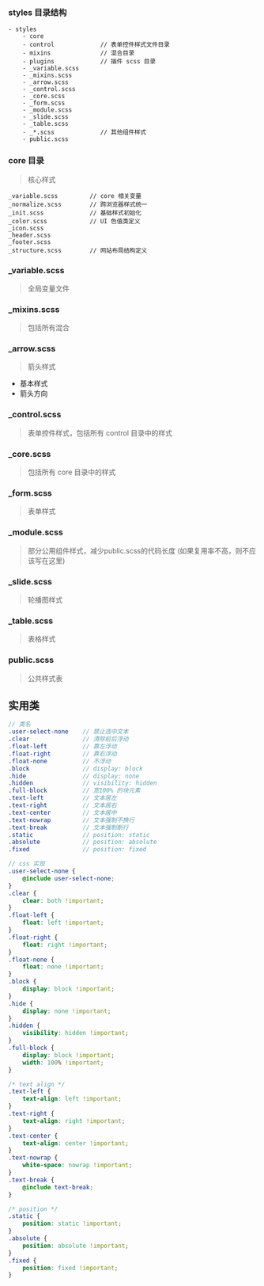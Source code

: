 ### styles 目录结构
```
- styles
	- core
	- control             // 表单控件样式文件目录
	- mixins              // 混合目录
	- plugins             // 插件 scss 目录
	- _variable.scss
	- _mixins.scss
	- _arrow.scss
	- _control.scss
	- _core.scss
	- _form.scss
	- _module.scss
	- _slide.scss
	- _table.scss
	- _*.scss             // 其他组件样式
	- public.scss
```

### core 目录
> 核心样式

```
_variable.scss         // core 相关变量
_normalize.scss        // 跨浏览器样式统一
_init.scss             // 基础样式初始化
_color.scss            // UI 色值类定义
_icon.scss             
_header.scss           
_footer.scss
_structure.scss        // 网站布局结构定义
```

### _variable.scss
> 全局变量文件

### _mixins.scss
> 包括所有混合

### _arrow.scss
> 箭头样式

* 基本样式
* 箭头方向

### _control.scss
> 表单控件样式，包括所有 control 目录中的样式

### _core.scss
> 包括所有 core 目录中的样式

### _form.scss
> 表单样式

### _module.scss
> 部分公用组件样式，减少public.scss的代码长度 (如果复用率不高，则不应该写在这里)

### _slide.scss
> 轮播图样式

### _table.scss
> 表格样式

### public.scss
> 公共样式表

## 实用类

``` scss
// 类名
.user-select-none    // 禁止选中文本
.clear               // 清除前后浮动
.float-left          // 靠左浮动
.float-right         // 靠右浮动
.float-none          // 不浮动
.block               // display: block
.hide                // display: none
.hidden              // visibility: hidden
.full-block          // 宽100% 的块元素
.text-left           // 文本居左
.text-right          // 文本居右
.text-center         // 文本居中
.text-nowrap         // 文本强制不换行
.text-break          // 文本强制断行
.static              // position: static
.absolute            // position: absolute
.fixed               // position: fixed

// css 实现
.user-select-none {
    @include user-select-none;
}
.clear {
    clear: both !important;
}
.float-left {
    float: left !important;
}
.float-right {
    float: right !important;
}
.float-none {
    float: none !important;
}
.block {
    display: block !important;
}
.hide {
    display: none !important;
}
.hidden {
    visibility: hidden !important;
}
.full-block {
    display: block !important;
    width: 100% !important;
}

/* text align */
.text-left {
    text-align: left !important;
}
.text-right {
    text-align: right !important;
}
.text-center {
    text-align: center !important;
}
.text-nowrap {
    white-space: nowrap !important;
}
.text-break {
    @include text-break;
}

/* position */
.static {
    position: static !important;
}
.absolute {
    position: absolute !important;
}
.fixed {
    position: fixed !important;
}

```
